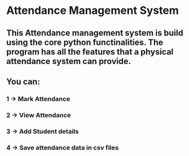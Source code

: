 # Attendance Management System
## This Attendance management system is build using the core python functinalities. The program has all the features that a physical attendance system can provide.
## You can: 
### 1 -> Mark Attendance
### 2 -> View Attendance
### 3 -> Add Student details
### 4 -> Save attendance data in csv files

